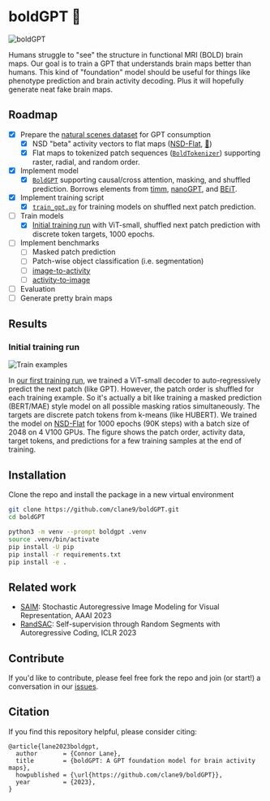 # boldGPT 🧠

![boldGPT](.github/images/boldgpt.png)

Humans struggle to "see" the structure in functional MRI (BOLD) brain maps. Our goal is to train a GPT that understands brain maps better than humans. This kind of "foundation" model should be useful for things like phenotype prediction and brain activity decoding. Plus it will hopefully generate neat fake brain maps.

## Roadmap

- [x] Prepare the [natural scenes dataset](https://naturalscenesdataset.org/) for GPT consumption
  - [x] NSD "beta" activity vectors to flat maps ([NSD-Flat](https://github.com/clane9/NSD-Flat), [🤗](https://huggingface.co/datasets/clane9/NSD-Flat))
  - [x] Flat maps to tokenized patch sequences ([`BoldTokenizer`](boldgpt/tokenizer.py)) supporting raster, radial, and random order.
- [x] Implement model
  - [x] [`BoldGPT`](boldgpt/model.py) supporting causal/cross attention, masking, and shuffled prediction. Borrows elements from [timm](https://github.com/huggingface/pytorch-image-models/blob/main/timm/models/vision_transformer.py), [nanoGPT](https://github.com/karpathy/nanoGPT), and [BEiT](https://github.com/microsoft/unilm/blob/master/beit/modeling_pretrain.py).
- [x] Implement training script
  - [x] [`train_gpt.py`](scripts/train_gpt.py) for training models on shuffled next patch prediction.
- [ ] Train models
  - [x] [Initial training run](jobs/train_boldgpt_01) with ViT-small, shuffled next patch prediction with discrete token targets, 1000 epochs.
- [ ] Implement benchmarks
  - [ ] Masked patch prediction
  - [ ] Patch-wise object classification (i.e. segmentation)
  - [ ] [image-to-activity](https://codalab.lisn.upsaclay.fr/competitions/9304)
  - [ ] [activity-to-image](https://github.com/MedARC-AI/fMRI-reconstruction-NSD)
- [ ] Evaluation
- [ ] Generate pretty brain maps

## Results

### Initial training run

![Train examples](.github/images/230914153355-numerous-horse_train_examples_89999.png)

In [our first training run](jobs/train_boldgpt_01), we trained a ViT-small decoder to auto-regressively predict the next patch (like GPT). However, the patch order is shuffled for each training example. So it's actually a bit like training a masked prediction (BERT/MAE) style model on all possible masking ratios simultaneously. The targets are discrete patch tokens from k-means (like HUBERT). We trained the model on [NSD-Flat](https://huggingface.co/datasets/clane9/NSD-Flat) for 1000 epochs (90K steps) with a batch size of 2048 on 4 V100 GPUs. The figure shows the patch order, activity data, target tokens, and predictions for a few training samples at the end of training.

## Installation

Clone the repo and install the package in a new virtual environment

```bash
git clone https://github.com/clane9/boldGPT.git
cd boldGPT

python3 -m venv --prompt boldgpt .venv
source .venv/bin/activate
pip install -U pip
pip install -r requirements.txt
pip install -e .
```

## Related work

- [SAIM](https://github.com/qiy20/SAIM/tree/main): Stochastic Autoregressive Image Modeling for Visual Representation, AAAI 2023
- [RandSAC](https://arxiv.org/abs/2203.12054): Self-supervision through Random Segments with Autoregressive Coding, ICLR 2023

## Contribute

If you'd like to contribute, please feel free fork the repo and join (or start!) a conversation in our [issues](https://github.com/clane9/boldGPT/issues).

## Citation

If you find this repository helpful, please consider citing:

```
@article{lane2023boldgpt,
  author       = {Connor Lane},
  title        = {boldGPT: A GPT foundation model for brain activity maps},
  howpublished = {\url{https://github.com/clane9/boldGPT}},
  year         = {2023},
}
```
